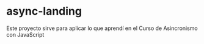 # async-landing
Este proyecto sirve para aplicar lo que aprendí en el Curso de Asincronismo con JavaScript
